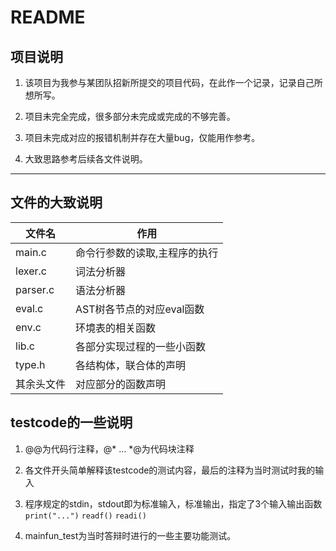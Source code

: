 # README

## 项目说明

1. 该项目为我参与某团队招新所提交的项目代码，在此作一个记录，记录自己所想所写。
2. 项目未完全完成，很多部分未完成或完成的不够完善。
3. 项目未完成对应的报错机制并存在大量bug，仅能用作参考。

4. 大致思路参考后续各文件说明。

-----

## 文件的大致说明
|文件名|作用|
|-----|-----|
|main.c|命令行参数的读取,主程序的执行|
|lexer.c|词法分析器|
|parser.c|语法分析器|
|eval.c|AST树各节点的对应eval函数|
|env.c|环境表的相关函数|
|lib.c|各部分实现过程的一些小函数|
|type.h|各结构体，联合体的声明|
|其余头文件|对应部分的函数声明|

## testcode的一些说明

1. @@为代码行注释，@* ... *@为代码块注释
2. 各文件开头简单解释该testcode的测试内容，最后的注释为当时测试时我的输入
3. 程序规定的stdin，stdout即为标准输入，标准输出，指定了3个输入输出函数
`print("...")` `readf()` `readi()`

4. mainfun_test为当时答辩时进行的一些主要功能测试。
